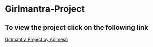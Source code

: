 # Girlmantra-Project

## To view the project click on the following link
[Girlmantra Project by Animesh](https://animesh-sudo.github.io/Girlmantra-Project/)
